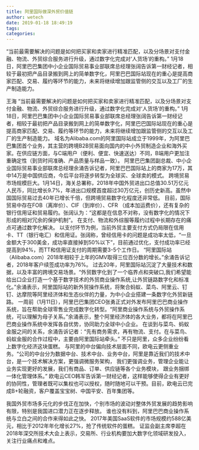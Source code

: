 ```yaml
---
title: 阿里国际做深外贸价值链
author: wetech
date: 2019-01-18 18:49:19
tags: 
categories: 
---
```

“当前最需要解决的问题是如何把买家和卖家进行精准匹配，以及分场景对支付金融、物流、外贸综合服务进行升级，通过数字化完成对‘人货场’的重构。” 1月18日，阿里巴巴集团中小企业国际贸易事业部联席总经理张阔告诉第一财经记者，相较于最初把产品目录搬到网上的简单数字化，阿里巴巴国际站现在的重心是提高商家匹配、交易、履约等环节的能力，未来将继续增加跟监管侧的交互以及工厂的生产制造能力。
<!-- more -->
王海
“当前最需要解决的问题是如何把买家和卖家进行精准匹配，以及分场景对支付金融、物流、外贸综合服务进行升级，通过数字化完成对‘人货场’的重构。” 1月18日，阿里巴巴集团中小企业国际贸易事业部联席总经理张阔告诉第一财经记者，相较于最初把产品目录搬到网上的简单数字化，阿里巴巴国际站现在的重心是提高商家匹配、交易、履约等环节的能力，未来将继续增加跟监管侧的交互以及工厂的生产制造能力。
域名为Alibaba.com的阿里国际站成立于1999年，为阿里巴巴集团首个业务，其主营的跨境B2B贸易面向国内的中小外贸制造企业和海外买家。在供应链方面，与C端用户（便利、便宜、快速送达）不同，B端用户更加注重确定性（到货时间准确、产品质量与样品一致）。
阿里巴巴集团副总裁、中小企业国际贸易事业部联席总经理余涌告诉记者，阿里巴巴国际站上的商家为17万，其中14万是中国供应商，今后平台将逐步转型为全球买、全球卖的模式。
跨境贸易市场规模巨大。1月14日，海关总署称，2018年中国外贸进出口总值30.51万亿元人民币，同比增长9.7%，年进出口规模首度超过30万亿元，创历史新高。虽然中国国际贸易过去40年已增长千倍，但跨境贸易数字化程度还非常低。
目前，国际贸易中存在FOB（离岸价）、CIF（到岸价）、CFR （成本加运费价），还有复杂的银行信用证和贸易履约。张阔认为：“这都是在信息不对称，没有数字化的情况下形成的相对冗余的保护机制”。
在支付、物流和外综服等履约过程中长期存在的痛点可通过数字化解决。
以支付环节为例，当前外贸主要支付方式仍局限在信用卡、TT（银行电汇）和信用证。张阔称，曾经信用卡的问题是成功率太低，“一旦金额大于300美金，成功率直接掉到50%以下”，目前通过优化，支付成功率已经提高到94%，而TT和信用证支付的周期需要3-5个工作日。
“阿里国际站（Alibaba.com）2018年相较于上年的GMV取得三位百分数的增长。”余涌告诉记者，2018年客户续签成功率为76%。
过去20年，阿里国际站沉淀了大量技术和数据，以及丰富的跨境交易场景。“外贸数字化到了一个临界点和突破口,我们希望能给出口企业打造一个基于数字技术的外贸商业操作系统,让外贸链路数字化和标准化。”余涌表示，阿里国际站的新外贸操作系统，将聚合蚂蚁、菜鸟、阿里云、钉钉、达摩院等阿里经济体和生态伙伴的力量，为中小企业搭建一条数字化外贸新链路。
一周前（1月11日），阿里巴巴集团CEO张勇正式对外发布阿里巴巴商业操作系统，旨在帮助全球零售业完成数字化转型。“阿里商业操作系统与外贸操作系统，可以理解为母子关系。”余涌表示，整个阿里经济体的各大业务，都将在阿里巴巴商业操作系统中发挥各自优势，协同助力全球中小企业。
在谈到与菜鸟、蚂蚁金服之间的关系，余涌告诉记者：“先有商务需求，再有物流、支付。在与菜鸟、蚂蚁金服的合作过程中，主要由阿里国际站牵头。”
不只是阿里，众多企业纷纷看上数字化经济这块蛋糕。
与阿里的中台偏向技术层面不同，欧电云更侧重业务。“公司的中台分为数据中台、技术中台、业务中台，阿里是靠近我们的技术中台，是一个技术解决方案，更强调微服务架构， 我们更强调业务，管理企业能让业务实现更好的发展，我们有商品、订单、供应链等各个业务模块， 跟业务捆绑一体化管理体系。” 欧电云CEO韩军告诉第一财经记者，这样能够使得企业有更好的协同性，管理者既可以集权也可以授权，随时随地可以干预。目前，欧电云已完成B+轮融资，客户覆盖宝宝树、中国平安、百年集团等。
 
 
我国外贸市场多元化的步伐正在加快，个别市场的波动对整体外贸发展的趋势影响有限，特别是我国进口潜力正在逐步释放。
谁也没有料到，阿里巴巴商业操作系统与立白之间的合作来得如此之快。
2017年美国SaaS软件的市场规模约588亿美元，相比于2012年年化增长27%，抢了传统软件的蛋糕。
证监会副主席李超在2018年深交所技术大会上表示，交易所、行业机构要加大数字化领域研发投入，关注行业痛点和难点。
